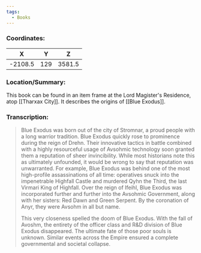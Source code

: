 ```yaml
---
tags:
  - Books
---
```


### Coordinates:
| **X** | **Y**| **Z** |
|:-----:|:----:|:-----:|
|-2108.5  |129   |3581.5  |

### Location/Summary:
This book can be found in an item frame at the Lord Magister's Residence, atop [[Tharxax City]]. It describes the origins of [[Blue Exodus]].

### Transcription:
> Blue Exodus was born out of the city of Stromnar, a proud people with a long warrior tradition. Blue Exodus quickly rose to prominence during the reign of Drehn. Their innovative tactics in battle combined with a highly resourceful usage of Avsohmic technology soon granted them a reputation of sheer invincibility. While most historians note this as ultimately unfounded, it would be wrong to say that reputation was unwarranted. For example, Blue Exodus was behind one of the most high-profile assassinations of all time: operatives snuck into the impenetrable Highfall Castle and murdered Qyhn the Third, the last Virmari King of Highfall. Over the reign of Ifeihl, Blue Exodus was incorporated further and further into the Avsohmic Government, along with her sisters: Red Dawn and Green Serpent. By the coronation of Anyr, they were Avsohm in all but name.
>
> This very closeness spelled the doom of Blue Exodus. With the fall of Avoshm, the entirety of the officer class and R&D division of Blue Exodus disappeared. The ultimate fate of those poor souls is unknown. Similar events across the Empire ensured a complete governmental and societal collapse.

